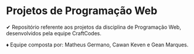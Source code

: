 # Projetos de Programação Web

✔ Repositório referente aos projetos da disciplina de Programação Web, desenvolvidos pela equipe CraftCodes.

♦ Equipe composta por:
Matheus Germano, Cawan Keven e Gean Marques.

